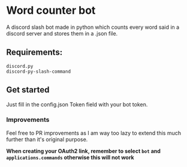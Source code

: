 # Word counter bot
A discord slash bot made in python which counts every word said in a discord server and stores them in a .json file.

## Requirements:
```
discord.py
discord-py-slash-command
```

## Get started
Just fill in the config.json Token field with your bot token.




### Improvements

Feel free to PR improvements as I am way too lazy to extend this much further than it's original purpose.


**When creating your OAuth2 link, remember to select `bot` and `applications.commands` otherwise this will not work**
